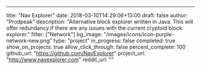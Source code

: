 ---
title: "Nav Explorer"
date: 2018-03-10T14:29:06+13:00
draft: false
author: "Prodpeak"
description: "Alternative block explorer written in Java. This will offer redundancy if there are any issues with the current cryptoid block explorer."
filter: ["Network"]
bg_image: "/images/icons/icon-purple-network-new.png"
type: "project"
in_progress: false
completed: true
show_on_projects: true
allow_click_through: false
percent_complete: 100
github_url: "https://github.com/NavExplorer"
project_url: "http://www.navexplorer.com"
reddit_url: ""
